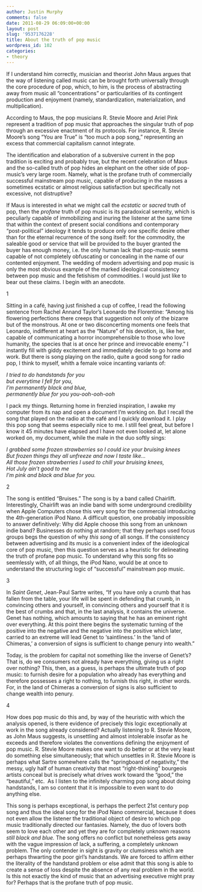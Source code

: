 ```yaml
---
author: Justin Murphy
comments: false
date: 2011-08-29 06:09:00+00:00
layout: post
slug: '9537176228'
title: About the truth of pop music
wordpress_id: 102
categories:
- theory
---
```


If I understand him correctly, musician and theorist John Maus argues that the way of listening called music can be brought forth universally through the core procedure of pop, which, to him, is the process of abstracting away from music all “concentrations” or particularities of its contingent production and enjoyment (namely, standardization, materialization, and multiplication).

According to Maus, the pop musicians R. Stevie Moore and Ariel Pink represent a tradition of pop music that approaches the singular truth of pop through an excessive enactment of its protocols. For instance, R. Stevie Moore’s song “You are True” is “too much a pop song,” representing an excess that commercial capitalism cannot integrate.

The identification and elaboration of a subversive current in the pop tradition is exciting and probably true, but the recent celebration of Maus and the so-called truth of pop hides an elephant on the other side of pop-music’s very large room. Namely, what is the profane truth of commercially successful mainstream pop music, capable of producing in the masses a sometimes ecstatic or almost religious satisfaction but specifically not excessive, not distruptive?

If Maus is interested in what we might call the _ecstatic_ or _sacred_ truth of pop, then the _profane_ truth of pop music is its paradoxical serenity, which is peculiarly capable of immobilizing and inuring the listener at the same time that within the context of present social conditions and contemporary “post-political” ideology it tends to produce only one specific desire other than for the eternal recurrence of the song itself: for the commodity, the saleable good or service that will be provided to the buyer granted the buyer has enough money, i.e. the only human lack that pop-music seems capable of not completely obfuscating or concealing in the name of our contented enjoyment. The wedding of modern advertising and pop music is only the most obvious example of the marked ideological consistency between pop music and the fetishism of commodities. I would just like to bear out these claims. I begin with an anecdote.

1

Sitting in a café, having just finished a cup of coffee, I read the following sentence from Rachel Annand Taylor’s Leonardo the Florentine: “Among his flowering perfections there creeps that suggestion not only of the bizarre but of the monstrous. At one or two disconcerting moments one feels that Leonardo, indifferent at heart as the “Nature” of his devotion, is, like her, capable of communicating a horror incomprehensible to those who love humanity, the species that is at once her prince and irrevocable enemy.” I instantly fill with giddy excitement and immediately decide to go home and work. But there is song playing on the radio, quite a good song for radio pop, I think to myself, whith a female voice incanting variants of:

_I tried to do handstands for you_    
_but everytime I fell for you,_     
_I’m permanently black and blue,_     
_permanently blue for you you-ooh-ooh-ooh_    

I pack my things. Returning home in frenzied inspiration, I awake my computer from its nap and open a document I’m working on. But I recall the song that played on the radio at the café and I quickly download it. I play this pop song that seems especially nice to me. I still feel great, but before I know it 45 minutes have elapsed and I have not even looked at, let alone worked on, my document, while the male in the duo softly sings:

_I grabbed some frozen strawberries so I could ice your bruising knees_    
_But frozen things they all unfreeze and now I taste like..._    
_All those frozen strawberries I used to chill your bruising knees,_    
_Hot July ain’t good to me_    
_I’m pink and black and blue for you._   
   
2   
   
The song is entitled “Bruises.” The song is by a band called Chairlift. Interestingly, Chairlift was an indie band with some underground credibility when Apple Computers chose this very song for the commercial introducing the 4th-generation iPod Nano. A difficult question, one probably impossible to answer definitively: Why did Apple choose this song from an unknown indie band? Businesses do nothing at random; that they perhaps used focus groups begs the question of why _this song_ of all songs. If the consistency between advertising and its music is a convenient index of the ideological core of pop music, then this question serves as a heuristic for delineating the truth of profane pop music. To understand why this song fits so seemlessly with, of all things, the iPod Nano, would be at once to understand the structuring logic of “successful” mainstream pop music.
   
3   
   
In _Saint Genet_, Jean-Paul Sartre writes, “If you have only a crumb that has fallen from the table, your life will be spent in defending that crumb, in convincing others and yourself, in convincing others and yourself that it is the best of crumbs and that, in the last analysis, it contains the universe. Genet has nothing, which amounts to saying that he has an eminent right over everything. At this point there begins the systematic turning of the positive into the negative and the negative into the positive which later, carried to an extreme will lead Genet to ‘saintliness.’ In the ‘land of Chimeras,’ a conversion of signs is sufficient to change penury into wealth.”

Today, is the problem for capital not something like the inverse of Genet’s? That is, do we consumers not already have everything, giving us a right over nothing? This, then, as a guess, is perhaps the ultimate truth of pop music: to furnish desire for a population who already has everything and therefore possesses a right to nothing, to furnish this right, in other words. For, in the land of Chimeras a conversion of signs is also sufficient to change wealth into penury.
   
4   
    
How does pop music do this and, by way of the heuristic with which the analysis opened, is there evidence of precisely this logic exceptionally at work in the song already considered? Actually listening to R. Stevie Moore, as John Maus suggests, is unsettling and almost intolerable insofar as he exceeds and therefore violates the conventions defining the enjoyment of pop music. R. Stevie Moore makes one want to do better or at the very least do something else simultaneously; that which unsettles in R. Stevie Moore is perhaps what Sartre somewhere calls the “springboard of negativity,” the messy, ugly half of human creativity that most “right-thinking” bourgeois artists conceal but is precisely what drives work toward the “good,” the “beautiful,” etc.  As I listen to the infinitely charming pop song about doing handstands, I am so content that it is impossible to even want to do anything else.

This song is perhaps exceptional, is perhaps the perfect 21st century pop song and thus the ideal song for the iPod Nano commercial, because it does not even allow the listener the traditional object of desire to which pop music traditionally directed our fantasies. Namely, the duo of lovers both seem to love each other and yet they are for completely unknown reasons _still black and blue._ The song offers no conflict but nonetheless gets away with the vague impression of lack, a suffering, a completely unknown problem. The only contender in sight is gravity or clumsiness which are perhaps thwarting the poor girl’s handstands. We are forced to affirm either the literality of the handstand problem or else admit that this song is able to create a sense of loss despite the absence of any real problem in the world. Is this not exactly the kind of music that an advertising executive might pray for? Perhaps that is the profane truth of pop music.